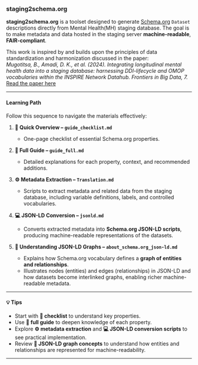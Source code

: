 ### staging2schema.org
 
**staging2schema.org** is a toolset designed to generate [Schema.org](https://schema.org/) `Dataset` descriptions directly from Mental Health(MH) staging database. The goal is to make metadata and data hosted in the staging server **machine-readable**, **FAIR-compliant**.  

This work is inspired by and builds upon the principles of data standardization and harmonization discussed in the paper:  
*Mugotitsa, B., Amadi, D. K., et al. (2024). Integrating longitudinal mental health data into a staging database: harnessing DDI-lifecycle and OMOP vocabularies within the INSPIRE Network Datahub. Frontiers in Big Data, 7.*  
[Read the paper here](https://www.frontiersin.org/journals/big-data/articles/10.3389/fdata.2024.1435510/full)  

---

#### Learning Path

Follow this sequence to navigate the materials effectively:

1. **📝 Quick Overview – `guide_checklist.md`**  
   - One-page checklist of essential Schema.org properties.

2. **📖 Full Guide – `guide_full.md`**  
   - Detailed explanations for each property, context, and recommended additions.

3. **⚙️ Metadata Extraction – `Translation.md`**  
   - Scripts to extract metadata and related data from the staging database, including variable definitions, labels, and controlled vocabularies.

4. **💻 JSON-LD Conversion – `jsonld.md`**  
   - Converts extracted metadata into **Schema.org JSON-LD scripts**, producing machine-readable representations of the datasets.

5. **🔎 Understanding JSON-LD Graphs – `about_schema.org_json-ld.md`**  
   - Explains how Schema.org vocabulary defines a **graph of entities and relationships**.  
   - Illustrates nodes (entities) and edges (relationships) in JSON-LD and how datasets become interlinked graphs, enabling richer machine-readable metadata.

---

####  💡 Tips

- Start with **📝 checklist** to understand key properties.  
- Use **📖 full guide** to deepen knowledge of each property.  
- Explore **⚙️ metadata extraction** and **💻 JSON-LD conversion scripts** to see practical implementation.  
- Review **🔎 JSON-LD graph concepts** to understand how entities and relationships are represented for machine-readability.

---
